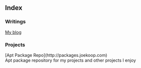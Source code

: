 ## Index

### Writings

[My blog](/blog/)

### Projects

<div id="projects">
    <div class="project-name">[Apt Package Repo](http://packages.joekoop.com)</div>
    <div class="project-description">Apt package repository for my projects and other projects I enjoy</div>
<!-- <tr><td><a href="audio-format-compare">Audio Format Compare</a></td><td>Compare some audio formats that all modern browsers support</td></tr>
<tr><td><a href="cheezy">Cheezy</a></td><td>Puzzle game; clear the grid of cheese</td></tr>
<tr><td><a href="colour-clock">Colour Clock</a></td><td>A clock as a colour wheel</td></tr>
<tr><td><a href="decimal-time">Decimal Time</a></td><td>Display time in analogue decimal format</td></tr>
<tr><td><a href="fireworks">Fireworks</a></td><td>Hanabi card keeper and basic logic handler</td></tr>
<tr><td><a href="/6714ED9226630674A4365404B2D0C6242D5AC1FF.asc">GPG Key (5.7 kB)</a></td><td>My GPG key</td></tr>
<tr><td><a href="https://github.com/jkoop">GitHub</a></td><td>My GitHub account</td></tr>
<tr><td><a href="nodecore-recipes">Nodecore Recipes</a></td><td>Recipe book for the Minetest game Nodecore</td></tr>
<tr><td><a href="passive-audible-clock">Passive Audible Clock</a></td><td>Webpage that beeps at predictable times</td></tr>
<tr><td><a href="pong-with-windows">Pong with browser windows</a></td><td>Play pong against a wall with web browser windows</td></tr>
<tr><td><a href="rectangle-resize">Rectangle Resize</a></td><td>Scale a rectangle to a given area</td></tr>
<tr><td><a href="rubiks-faces">Rubik's Faces</a></td><td>What moves to do to get one face of a Rubik's cube to look like this?</td></tr>
<tr><td><a href="spjc">SPJC</a></td><td>A simple application-layer message-passing protocol</td></tr>
<tr><td><a href="simple-erd">Simple ERD</a></td><td>Easier to remember and faster to write than crow's foot</td></tr>
<tr><td><a href="subsquare">Subsquare</a></td><td>Display maidenhead locator (any length) as a rectangle on a map</td></tr>
<tr><td><a href="talking-clock">Talking Clock</a></td><td>Speak the time by jumping around a single audio file</td></tr>
<tr><td><a href="unix-time-clock">Unix Time Clock</a></td><td>Display unix time in analogue format</td></tr>
<tr><td><a href="worded-time">Worded Time</a></td><td>Display time in words by lighting up letters</td></tr> -->
</div>

